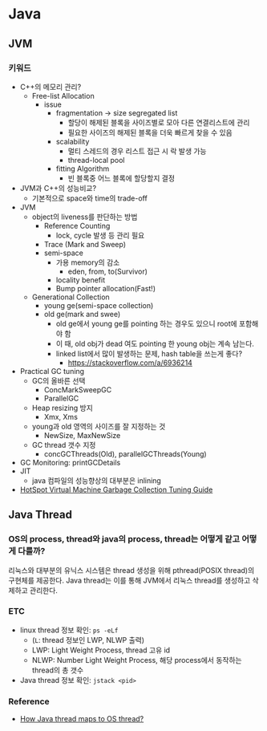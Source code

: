 # Java

## JVM

### 키워드

- C++의 메모리 관리?
  - Free-list Allocation
    - issue
      - fragmentation -> size segregated list
        - 할당이 해제된 블록을 사이즈별로 모아 다른 연결리스트에 관리
        - 필요한 사이즈의 해제된 블록을 더욱 빠르게 찾을 수 있음
      - scalability
        - 멀티 스레드의 경우 리스트 접근 시 락 발생 가능
        - thread-local pool
      - fitting Algorithm
        - 빈 블록중 어느 블록에 할당할지 결정
- JVM과 C++의 성능비교?
  - 기본적으로 space와 time의 trade-off
- JVM
  - object의 liveness를 판단하는 방법
    - Reference Counting
      - lock, cycle 발생 등 관리 필요
    - Trace (Mark and Sweep)
    - semi-space
      - 가용 memory의 감소
        - eden, from, to(Survivor)
      - locality benefit
      - Bump pointer allocation(Fast!)
  - Generational Collection
    - young ge(semi-space collection)
    - old ge(mark and swee)
      - old ge에서 young ge를 pointing 하는 경우도 있으니 root에 포함해야 함
      - 이 때, old obj가 dead 여도 pointing 한 young obj는 계속 남는다.
      - linked list에서 많이 발생하는 문제, hash table을 쓰는게 좋다?
        - https://stackoverflow.com/a/6936214
- Practical GC tuning
  - GC의 올바른 선택
    - ConcMarkSweepGC
    - ParallelGC
  - Heap resizing 방지
    - Xmx, Xms
  - young과 old 영역의 사이즈를 잘 지정하는 것
    - NewSize, MaxNewSize
  - GC thread 갯수 지정
    - concGCThreads(Old), parallelGCThreads(Young)
- GC Monitoring: printGCDetails
- JIT
  - java 컴파일의 성능향상의 대부분은 inlining
- [HotSpot Virtual Machine Garbage Collection Tuning Guide](https://docs.oracle.com/en/java/javase/12/gctuning/index.html)

## Java Thread

### OS의 process, thread와 java의 process, thread는 어떻게 같고 어떻게 다를까?

리눅스와 대부분의 유닉스 시스템은 thread 생성을 위해 pthread(POSIX thread)의 구현체를 제공한다. Java thread는 이를 통해 JVM에서 리눅스 thread를 생성하고 삭제하고 관리한다.

### ETC

- linux thread 정보 확인: `ps -eLf`
  - (`L`: thread 정보인 LWP, NLWP 출력)
  - LWP: Light Weight Process, thread 고유 id
  - NLWP: Number Light Weight Process, 해당 process에서 동작하는 thread의 총 갯수 
- Java thread 정보 확인: `jstack <pid>`

### Reference

- [How Java thread maps to OS thread?](https://medium.com/@unmeshvjoshi/how-java-thread-maps-to-os-thread-e280a9fb2e06)